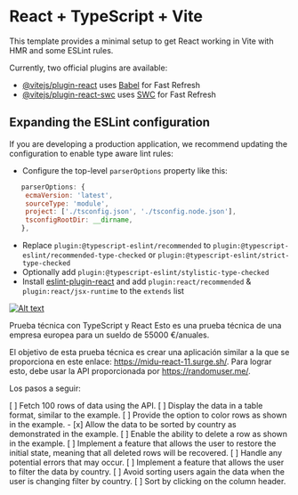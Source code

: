 # React + TypeScript + Vite

This template provides a minimal setup to get React working in Vite with HMR and some ESLint rules.

Currently, two official plugins are available:

- [@vitejs/plugin-react](https://github.com/vitejs/vite-plugin-react/blob/main/packages/plugin-react/README.md) uses [Babel](https://babeljs.io/) for Fast Refresh
- [@vitejs/plugin-react-swc](https://github.com/vitejs/vite-plugin-react-swc) uses [SWC](https://swc.rs/) for Fast Refresh

## Expanding the ESLint configuration

If you are developing a production application, we recommend updating the configuration to enable type aware lint rules:

- Configure the top-level `parserOptions` property like this:

```js
   parserOptions: {
    ecmaVersion: 'latest',
    sourceType: 'module',
    project: ['./tsconfig.json', './tsconfig.node.json'],
    tsconfigRootDir: __dirname,
   },
```

- Replace `plugin:@typescript-eslint/recommended` to `plugin:@typescript-eslint/recommended-type-checked` or `plugin:@typescript-eslint/strict-type-checked`
- Optionally add `plugin:@typescript-eslint/stylistic-type-checked`
- Install [eslint-plugin-react](https://github.com/jsx-eslint/eslint-plugin-react) and add `plugin:react/recommended` & `plugin:react/jsx-runtime` to the `extends` list

[![Alt text](https://img.youtube.com/vi/configuroweb/0.jpg)](https://www.youtube.com/watch?v=mNJOWXc83Y4&list=PLUofhDIg_38q4D0xNWp7FEHOTcZhjWJ29&index=10)

Prueba técnica con TypeScript y React
Esto es una prueba técnica de una empresa europea para un sueldo de 55000 €/anuales.

El objetivo de esta prueba técnica es crear una aplicación similar a la que se proporciona en este enlace: https://midu-react-11.surge.sh/. Para lograr esto, debe usar la API proporcionada por https://randomuser.me/.

Los pasos a seguir:

[ ] Fetch 100 rows of data using the API.
[ ] Display the data in a table format, similar to the example.
[ ] Provide the option to color rows as shown in the example. - [x] Allow the data to be sorted by country as demonstrated in the example.
[ ] Enable the ability to delete a row as shown in the example.
[ ] Implement a feature that allows the user to restore the initial state, meaning that all deleted rows will be recovered.
[ ] Handle any potential errors that may occur.
[ ] Implement a feature that allows the user to filter the data by country.
[ ] Avoid sorting users again the data when the user is changing filter by country.
[ ] Sort by clicking on the column header.
